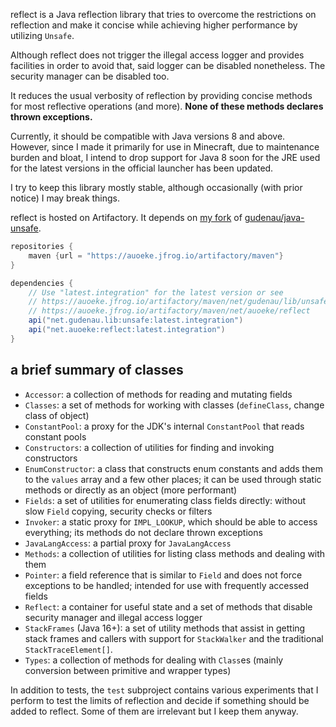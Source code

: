 reflect is a Java reflection library that tries to overcome the restrictions on reflection
and make it concise while achieving higher performance by utilizing `Unsafe`.

Although reflect does not trigger the illegal access logger and provides facilities
in order to avoid that, said logger can be disabled nonetheless.
The security manager can be disabled too.

It reduces the usual verbosity of reflection by providing concise methods for most reflective operations (and more).
**None of these methods declares thrown exceptions.**

Currently, it should be compatible with Java versions 8 and above.
However, since I made it primarily for use in Minecraft,
due to maintenance burden and bloat, I intend to drop support for Java 8 soon
for the JRE used for the latest versions in the official launcher has been updated.

I try to keep this library mostly stable, although occasionally (with prior notice) I may break things.

reflect is hosted on Artifactory. It depends on [my fork](https://git.auoeke.net/unsafe) of [gudenau/java-unsafe](https://github.com/gudenau/java-unsafe).
```groovy
repositories {
    maven {url = "https://auoeke.jfrog.io/artifactory/maven"}
}

dependencies {
    // Use "latest.integration" for the latest version or see
    // https://auoeke.jfrog.io/artifactory/maven/net/gudenau/lib/unsafe and
    // https://auoeke.jfrog.io/artifactory/maven/net/auoeke/reflect
    api("net.gudenau.lib:unsafe:latest.integration")
    api("net.auoeke:reflect:latest.integration")
}
```

## a brief summary of classes
- `Accessor`: a collection of methods for reading and mutating fields
- `Classes`: a set of methods for working with classes (`defineClass`, change class of object)
- `ConstantPool`: a proxy for the JDK's internal `ConstantPool` that reads constant pools
- `Constructors`: a collection of utilities for finding and invoking constructors
- `EnumConstructor`: a class that constructs enum constants and adds them to the `values` array and a few other places;
  it can be used through static methods or directly as an object (more performant)
- `Fields`: a set of utilities for enumerating class fields directly: without slow `Field` copying, security checks
  or filters
- `Invoker`: a static proxy for `IMPL_LOOKUP`, which should be able to access everything;
  its methods do not declare thrown exceptions
- `JavaLangAccess`: a partial proxy for `JavaLangAccess`
- `Methods`: a collection of utilities for listing class methods and dealing with them
- `Pointer`: a field reference that is similar to `Field` and does not force exceptions to be handled;
  intended for use with frequently accessed fields
- `Reflect`: a container for useful state
  and a set of methods that disable security manager and illegal access logger
- `StackFrames` (Java 16+): a set of utility methods that assist in getting stack frames and callers
  with support for `StackWalker` and the traditional `StackTraceElement[]`.
- `Types`: a collection of methods for dealing with `Class`es
  (mainly conversion between primitive and wrapper types)

In addition to tests, the `test` subproject contains various experiments that I perform
to test the limits of reflection and decide if something should be added to reflect.
Some of them are irrelevant but I keep them anyway.
